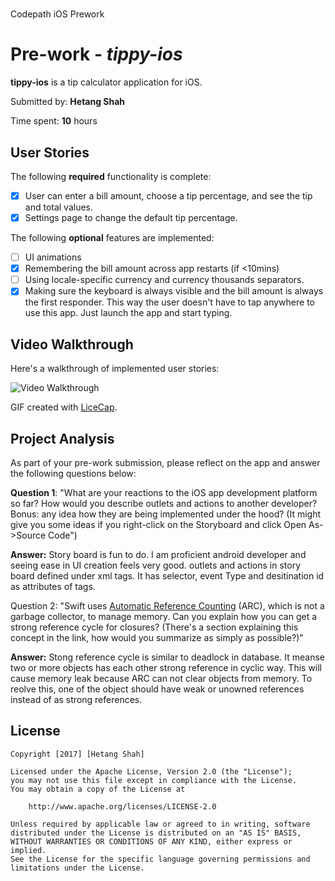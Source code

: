 # 
Codepath iOS Prework

# Pre-work - *tippy-ios*

**tippy-ios** is a tip calculator application for iOS.

Submitted by: **Hetang Shah**

Time spent: **10** hours

## User Stories

The following **required** functionality is complete:

* [x] User can enter a bill amount, choose a tip percentage, and see the tip and total values.
* [x] Settings page to change the default tip percentage.

The following **optional** features are implemented:
* [ ] UI animations
* [x] Remembering the bill amount across app restarts (if <10mins)
* [ ] Using locale-specific currency and currency thousands separators.
* [x] Making sure the keyboard is always visible and the bill amount is always the first responder. This way the user doesn't have to tap anywhere to use this app. Just launch the app and start typing.

## Video Walkthrough 

Here's a walkthrough of implemented user stories:

![Video Walkthrough](https://user-images.githubusercontent.com/1295784/29051835-563f9c9c-7b9a-11e7-93f9-66279dc199f6.gif)

GIF created with [LiceCap](http://www.cockos.com/licecap/).

## Project Analysis

As part of your pre-work submission, please reflect on the app and answer the following questions below:

**Question 1**: "What are your reactions to the iOS app development platform so far? How would you describe outlets and actions to another developer? Bonus: any idea how they are being implemented under the hood? (It might give you some ideas if you right-click on the Storyboard and click Open As->Source Code")

**Answer:** Story board is fun to do. I am proficient android developer and seeing ease in UI creation feels very good. outlets and actions in story board defined under xml tags. It has selector, event Type and desitination id as attributes of tags.

Question 2: "Swift uses [Automatic Reference Counting](https://developer.apple.com/library/content/documentation/Swift/Conceptual/Swift_Programming_Language/AutomaticReferenceCounting.html#//apple_ref/doc/uid/TP40014097-CH20-ID49) (ARC), which is not a garbage collector, to manage memory. Can you explain how you can get a strong reference cycle for closures? (There's a section explaining this concept in the link, how would you summarize as simply as possible?)"

**Answer:** Stong reference cycle is similar to deadlock in database. It meanse two or more objects has each other strong reference in cyclic way. This will cause memory leak because ARC can not clear objects from memory. To reolve this, one of the object should have weak or unowned references instead of as strong references.


## License

    Copyright [2017] [Hetang Shah]

    Licensed under the Apache License, Version 2.0 (the "License");
    you may not use this file except in compliance with the License.
    You may obtain a copy of the License at

        http://www.apache.org/licenses/LICENSE-2.0

    Unless required by applicable law or agreed to in writing, software
    distributed under the License is distributed on an "AS IS" BASIS,
    WITHOUT WARRANTIES OR CONDITIONS OF ANY KIND, either express or implied.
    See the License for the specific language governing permissions and
    limitations under the License.

